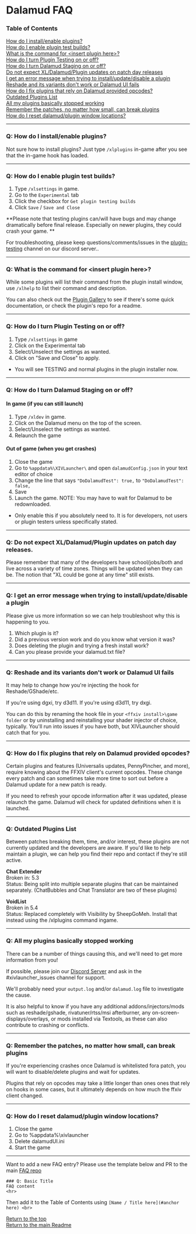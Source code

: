 # Dalamud FAQ

### Table of Contents
[How do I install/enable plugins?](#q-how-do-i-installenable-plugins) <br>
[How do I enable plugin test builds?](#q-how-do-i-enable-plugin-test-builds) <br>
[What is the command for \<insert plugin here\>?](#q-what-is-the-command-for-insert-plugin-here) <br>
[How do I turn Plugin Testing on or off?](#q-how-do-i-turn-plugin-testing-on-or-off) <br>
[How do I turn Dalamud Staging on or off?](#q-how-do-i-turn-dalamud-staging-on-or-off) <br>
[Do not expect XL/Dalamud/Plugin updates on patch day releases](#q-do-not-expect-xldalamudplugin-updates-on-patch-day-releases) <br>
[I get an error message when trying to install/update/disable a plugin](#q-i-get-an-error-message-when-trying-to-installupdatedisable-a-plugin) <br>
[Reshade and its variants don't work or Dalamud UI fails](#q-reshade-and-its-variants-dont-work-or-dalamud-ui-fails) <br>
[How do I fix plugins that rely on Dalamud provided opcodes?](#q-how-do-i-fix-plugins-that-rely-on-dalamud-provided-opcodes) <br>
[Outdated Plugins List](#q-outdated-plugins-list) <br>
[All my plugins basically stopped working](#q-all-my-plugins-basically-stopped-working) <br>
[Remember the patches, no matter how small, can break plugins](#q-remember-the-patches-no-matter-how-small-can-break-plugins) <br>
[How do I reset dalamud/plugin window locations?](#q-how-do-i-reset-dalamudplugin-window-locations) <br>
<hr>

### Q: How do I install/enable plugins?
Not sure how to install plugins? Just type `/xlplugins` in-game after you see that the in-game hook has loaded.

<hr>

### Q: How do I enable plugin test builds?
1. Type `/xlsettings` in game.
2. Go to the `Experimental` tab
3. Click the checkbox for `Get plugin testing builds`
4. Click `Save` / `Save and Close`

**Please note that testing plugins can/will have bugs and may change dramatically before final release. Especially on newer plugins, they could crash your game. **

For troubleshooting, please keep questions/comments/issues in the [plugin-testing](https://discord.com/channels/581875019861328007/719513457988337724) channel on our discord server..

<hr>

### Q: What is the command for \<insert plugin here\>?
While some plugins will list their command from the plugin install window, use `/xlhelp` to list their command and description.

You can also check out the [Plugin Gallery](https://github.com/goatcorp/DalamudPlugins/wiki/Plugin-Gallery) to see if there's some quick documentation, or check the plugin's repo for a readme.
<hr>

### Q: How do I turn Plugin Testing on or off?
1. Type `/xlsettings` in game
2. Click on the Experimental tab
3. Select/Unselect the settings as wanted.
4. Click on "Save and Close" to apply.

* You will see TESTING and normal plugins in the plugin installer now. 
<hr>

### Q: How do I turn Dalamud Staging on or off?
#### In game (if you can still launch)
1. Type `/xldev` in game.
2. Click on the Dalamud menu on the top of the screen.
3. Select/Unselect the settings as wanted.
4. Relaunch the game

#### Out of game (when you get crashes)
1. Close the game
2. Go to `%appdata%\XIVLauncher\` and open `dalamudConfig.json` in your text editor of choice
3. Change the line that says `"DoDalamudTest": true,` to `"DoDalamudTest": false,`
4. Save
5. Launch the game. NOTE: You may have to wait for Dalamud to be redownloaded.

* Only enable this if you absolutely need to. It is for developers, not users or plugin testers unless specifically stated. 
<hr>

### Q: Do not expect XL/Dalamud/Plugin updates on patch day releases.

Please remember that many of the developers have school/jobs/both and live across a variety of time zones. Things will be updated when they can be. The notion that "XL could be gone at any time" still exists.
<hr>

### Q: I get an error message when trying to install/update/disable a plugin
Please give us more information so we can help troubleshoot why this is happening to you.

1. Which plugin is it?
2. Did a previous version work and do you know what version it was?
3. Does deleting the plugin and trying a fresh install work?
4. Can you please provide your dalamud.txt file?
<hr>

### Q: Reshade and its variants don't work or Dalamud UI fails
It may help to change how you're injecting the hook for Reshade/GShade/etc.

If you're using dgxi, try d3d11.
If you're using d3d11, try dxgi.

You can do this by renaming the hook file in your `<ffxiv install>\game folder` or by uninstalling and reinstalling your shader injector of choice, typically. You'll run into issues if you have both, but XIVLauncher should catch that for you.
<hr>

### Q: How do I fix plugins that rely on Dalamud provided opcodes?
Certain plugins and features (Universalis updates, PennyPincher, and more), require knowing about the FFXIV client's current opcodes. These change every patch and can sometimes take more time to sort out before a Dalamud update for a new patch is ready.

If you need to refresh your opcode information after it was updated, please relaunch the game. Dalamud will check for updated definitions when it is launched.

<hr>

### Q: Outdated Plugins List
Between patches breaking them, time, and/or interest, these plugins are not currently updated and the developers are aware. If you'd like to help maintain a plugin, we can help you find their repo and contact if they're still active.

**Chat Extender** <br>
Broken in: 5.3 <br>
Status: Being split into multiple separate plugins that can be maintained separately. (ChatBubbles and Chat Translator are two of these plugins) <br>

**VoidList** <br>
Broken in 5.4 <br>
Status: Replaced completely with Visibility by SheepGoMeh. Install that instead using the /xlplugins command ingame. <br>
<hr>

### Q: All my plugins basically stopped working
There can be a number of things causing this, and we'll need to get more information from you!
  
If possible, please join our [Discord Server](https://discord.gg/3NMcUV5) and ask in the #xivlauncher_issues channel for support.
  
We'll probably need your `output.log` and/or `dalamud.log` file to investigate the cause. 
  
It is also helpful to know if you have any additional addons/injectors/mods such as reshade/gshade, rivatuner/rtss/msi afterburner, any on-screen-displays/overlays, or mods installed via Textools, as these can also contribute to crashing or conflicts.
<hr>

### Q: Remember the patches, no matter how small, can break plugins
If you're experiencing crashes once Dalamud is whitelisted fora patch, you will want to disable/delete plugins and wait for updates.

Plugins that rely on opcodes may take a little longer than ones ones that rely on hooks in some cases, but it ultimately depends on how much the ffxiv client changed.
<hr>


### Q: How do I reset dalamud/plugin window locations?
1. Close the game 
2. Go to %appdata%\xivlauncher
3. Delete dalamudUI.ini
4. Start the game

<hr>

Want to add a new FAQ entry? Please use the template below and PR to the main [FAQ repo](https://github.com/goatcorp/faq)
```
### Q: Basic Title
FAQ content
<hr>
```
Then add it to the Table of Contents using `[Name / Title here](#anchor here) <br>`

[Return to the top](#table-of-contents)<br>
[Return to the main Readme](https://goatcorp.github.io/faq)
